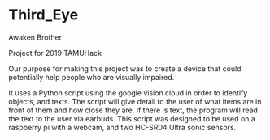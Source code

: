# Third_Eye
Awaken Brother

Project for 2019 TAMUHack

Our purpose for making this project was to create a device that could potentially help people who are visually impaired.

It uses a Python script using the google vision cloud in order to identify objects, and texts. The script will give detail to the user of what items
are in front of them and how close they are. If there is text, the program will read the text to the user via earbuds. This script was
designed to be used on a raspberry pi with a webcam, and two HC-SR04 Ultra sonic sensors.
